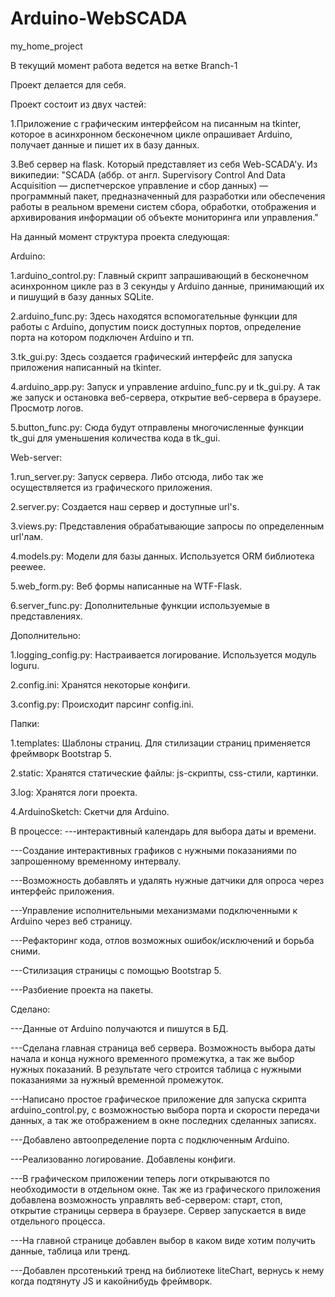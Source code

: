 # Arduino-WebSCADA
my_home_project

В текущий момент работа ведется на ветке Branch-1

Проект делается для себя.

Проект состоит из двух частей:

1.Приложение с графическим интерфейсом на писанным на tkinter, которое в асинхронном бесконечном цикле опрашивает Arduino, получает данные и пишет их в базу данных.

3.Веб сервер на flask. Который представляет из себя Web-SCADA'у.
Из википедии:
"SCADA (аббр. от англ. Supervisory Control And Data Acquisition — диспетчерское управление и сбор данных) — программный пакет, предназначенный для разработки или обеспечения работы в реальном времени систем сбора, обработки, отображения и архивирования информации об объекте мониторинга или управления."

На данный момент структура проекта следующая:


Arduino:

1.arduino_control.py:
Главный скрипт запрашивающий в бесконечном асинхронном цикле раз в 3 секунды у Arduino данные, принимающий их и пишущий в базу данных SQLite.

2.arduino_func.py:
Здесь находятся вспомогательные функции для работы с Arduino, допустим поиск доступных портов, определение порта на котором подключен Arduino и тп.

3.tk_gui.py:
Здесь создается графический интерфейс для запуска приложения написанный на tkinter.

4.arduino_app.py:
Запуск и управление arduino_func.py и tk_gui.py. А так же запуск и остановка веб-сервера, открытие веб-сервера в браузере. Просмотр логов.

5.button_func.py:
Сюда будут отправлены многочисленные функции tk_gui для уменьшения количества кода в tk_gui.


Web-server:

1.run_server.py:
Запуск сервера. Либо отсюда, либо так же осуществляется из графического приложения.

2.server.py:
Создается наш сервер и доступные url's.

3.views.py:
Представления обрабатывающие запросы по определенным url'лам.

4.models.py:
Модели для базы данных. Используется ORM библиотека peewee.

5.web_form.py:
Веб формы написанные на WTF-Flask.

6.server_func.py:
Дополнительные функции используемые в представлениях.


Дополнительно:

1.logging_config.py:
Настраивается логирование. Используется модуль loguru.

2.config.ini:
Хранятся некоторые конфиги.

3.config.py:
Происходит парсинг config.ini.


Папки:

1.templates:
Шаблоны страниц. Для стилизации страниц применяется фреймворк Bootstrap 5.

2.static:
Хранятся статические файлы: js-скрипты, css-стили, картинки.

3.log:
Хранятся логи проекта.

4.ArduinoSketch:
Скетчи для Arduino.


В процессе:
---интерактивный календарь для выбора даты и времени.

---Создание интерактивных графиков с нужными показаниями по запрошенному временному интервалу.

---Возможность добавлять и удалять нужные датчики для опроса через интерфейс приложения.

---Управление исполнительными механизмами подключенными к Arduino через веб страницу.

---Рефакторинг кода, отлов возможных ошибок/исключений и борьба сними.

---Стилизация страницы с помощью Bootstrap 5.

---Разбиение проекта на пакеты.




Сделано:

---Данные от Arduino получаются и пишутся в БД.

---Сделана главная страница веб сервера. Возможность выбора даты начала и конца нужного временного промежутка, а так же выбор нужных показаний. В результате чего строится таблица с нужными показаниями за нужный временной промежуток.

---Написано простое графическое приложение для запуска скрипта arduino_control.py, с возможностью выбора порта и скорости передачи данных, а так же отображением в окне последних сделанных записях.

---Добавлено автоопределение порта с подключенным Arduino.

---Реализованно логирование. Добавлены конфиги.

---В графическом приложении теперь логи открываются по необходимости в отдельном окне. Так же из графического приложения добавлена возможность управлять веб-сервером: старт, стоп, открытие страницы сервера в браузере. Сервер запускается в виде отдельного процесса.

---На главной странице добавлен выбор в каком виде хотим получить данные, таблица или тренд. 

---Добавлен прсотенький тренд на библиотеке liteChart, вернусь к нему когда подтянуту JS и какойнибудь фреймворк.

